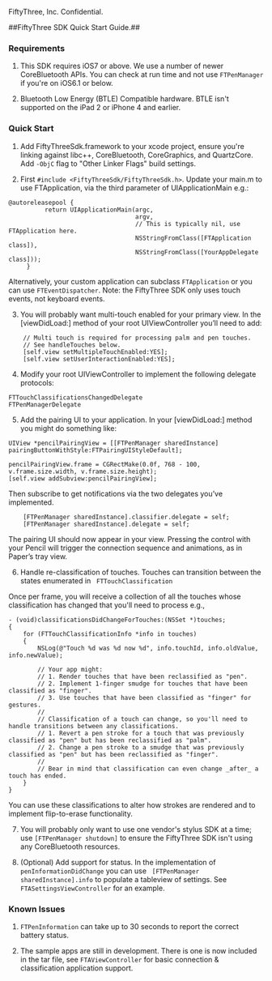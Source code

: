 FiftyThree, Inc. Confidential.

##FiftyThree SDK Quick Start Guide.##

### Requirements ###
1) This SDK requires iOS7 or above. We use a number of newer CoreBluetooth APIs. You can check at run time and not use ```FTPenManager``` if you're on iOS6.1 or below.

2) Bluetooth Low Energy (BTLE) Compatible hardware. BTLE isn't supported on the iPad 2 or iPhone 4 and earlier.

### Quick Start ###
1)	Add FiftyThreeSdk.framework to your xcode project, ensure you're linking against libc++, CoreBluetooth, CoreGraphics, and QuartzCore. Add ```-ObjC``` flag to "Other Linker Flags" build settings.

2)	First ```#include <FiftyThreeSdk/FiftyThreeSdk.h>```. Update your main.m to use FTApplication, via the third parameter of  UIApplicationMain e.g.:
``` 
@autoreleasepool {
          return UIApplicationMain(argc,
                                   argv,
                                   // This is typically nil, use FTApplication here.
                                   NSStringFromClass([FTApplication class]), 
                                   NSStringFromClass([YourAppDelegate class]));
     }
```
   Alternatively, your custom application can subclass ```FTApplication``` or you can use ```FTEventDispatcher```. Note: the FiftyThree SDK only uses touch events, not keyboard events.

3) You will probably want multi-touch enabled for your primary view. In the [viewDidLoad:] method of your root UIViewController you’ll need to add:

```
    // Multi touch is required for processing palm and pen touches.
    // See handleTouches below.
    [self.view setMultipleTouchEnabled:YES];
    [self.view setUserInteractionEnabled:YES];
```

4) Modify your root UIViewController to implement the following delegate protocols:

```
FTTouchClassificationsChangedDelegate
FTPenManagerDelegate
```


5) Add the pairing UI to your application. In your [viewDidLoad:] method you might do something like:

```
UIView *pencilPairingView = [[FTPenManager sharedInstance] pairingButtonWithStyle:FTPairingUIStyleDefault];

pencilPairingView.frame = CGRectMake(0.0f, 768 - 100, v.frame.size.width, v.frame.size.height);
[self.view addSubview:pencilPairingView];
```

Then subscribe to get notifications via the two delegates you’ve implemented.

```
    [FTPenManager sharedInstance].classifier.delegate = self;
    [FTPenManager sharedInstance].delegate = self;
```

The pairing UI should now appear in your view.  Pressing the control with your Pencil will trigger the connection sequence and animations, as in Paper’s tray view.


6) Handle re-classification of touches.  Touches can transition between the states enumerated in ``` FTTouchClassification``` 


Once per frame, you will receive a collection of all the touches whose classification has changed that you'll need to process e.g.,

```
- (void)classificationsDidChangeForTouches:(NSSet *)touches;
{
    for (FTTouchClassificationInfo *info in touches)
    {
        NSLog(@"Touch %d was %d now %d", info.touchId, info.oldValue, info.newValue);
        
        // Your app might:
        // 1. Render touches that have been reclassified as "pen".
        // 2. Implement 1-finger smudge for touches that have been classified as "finger".
        // 3. Use touches that have been classified as "finger" for gestures.
        //
        // Classification of a touch can change, so you'll need to handle transitions between any classifications. 
        // 1. Revert a pen stroke for a touch that was previously classified as "pen" but has been reclassified as "palm".
        // 2. Change a pen stroke to a smudge that was previously classified as "pen" but has been reclassified as "finger".
        //
        // Bear in mind that classification can even change _after_ a touch has ended.
    }
} 
```

You can use these classifications to alter how strokes are rendered and to implement flip-to-erase functionality.

7) You will probably only want to use one vendor's stylus SDK at a time; use ```[FTPenManager shutdown]``` to ensure the FiftyThree SDK isn't using any CoreBluetooth resources. 

8) (Optional) Add support for status. 
In the implementation of ```penInformationDidChange``` you can use 
``` [FTPenManager sharedInstance].info``` to populate a tableview of settings. See ```FTASettingsViewController``` for an example.


### Known Issues ###
1) ```FTPenInformation``` can take up to 30 seconds to report the correct battery status.

2) The sample apps are still in development. There is one is now included in the tar file, see ```FTAViewController``` for basic connection & classification application support.
